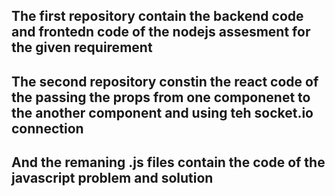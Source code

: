 ## The first repository contain the backend code and frontedn code of the nodejs assesment for the given requirement 

## The second repository constin the react code of the passing the props from one componenet to the another component and using teh socket.io connection 

## And the remaning .js files contain the code of the javascript problem and solution